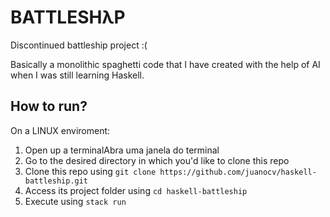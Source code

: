 # BATTLESHλP
Discontinued battleship project :(

Basically a monolithic spaghetti code that I have created with the help of AI when I was still learning Haskell.

## How to run?
On a LINUX enviroment:
1. Open up a terminalAbra uma janela do terminal
2. Go to the desired directory in which you'd like to clone this repo
3. Clone this repo using `git clone https://github.com/juanocv/haskell-battleship.git`
4. Access its project folder using `cd haskell-battleship`
5. Execute using `stack run`
